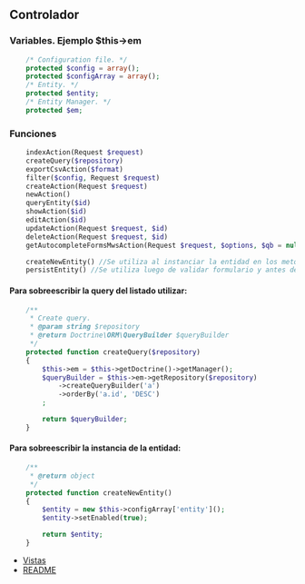 ## Controlador

### Variables. Ejemplo $this->em
```php
    /* Configuration file. */
    protected $config = array();
    protected $configArray = array();
    /* Entity. */
    protected $entity;
    /* Entity Manager. */
    protected $em;
```
### Funciones
```php
    indexAction(Request $request)
    createQuery($repository)
    exportCsvAction($format)
    filter($config, Request $request)
    createAction(Request $request)
    newAction()
    queryEntity($id)
    showAction($id)
    editAction($id)
    updateAction(Request $request, $id)
    deleteAction(Request $request, $id)
    getAutocompleteFormsMwsAction(Request $request, $options, $qb = null)

    createNewEntity() //Se utiliza al instanciar la entidad en los metodos newAction() y createAction(Request $request).
    persistEntity() //Se utiliza luego de validar formulario y antes del flush entidad en el metodo createAction(Request $request).
```
#### Para sobreescribir la query del listado utilizar:
```php
    /**
     * Create query.
     * @param string $repository
     * @return Doctrine\ORM\QueryBuilder $queryBuilder
     */
    protected function createQuery($repository)
    {
        $this->em = $this->getDoctrine()->getManager();
        $queryBuilder = $this->em->getRepository($repository)
            ->createQueryBuilder('a')
            ->orderBy('a.id', 'DESC')
        ;

        return $queryBuilder;
    }
```
#### Para sobreescribir la instancia de la entidad:
```php
    /**
     * @return object
     */
    protected function createNewEntity()
    {
        $entity = new $this->configArray['entity']();
        $entity->setEnabled(true);

        return $entity;
    }
```

* [Vistas](vistas.md)
* [README](https://github.com/MWSimple/AdminCrudBundle/blob/version30/README.md)
